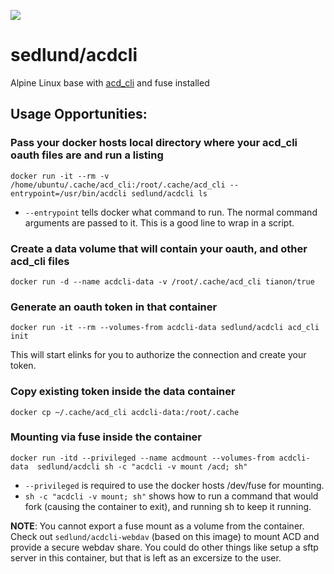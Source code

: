 [![](https://badge.imagelayers.io/sedlund/acdcli:latest.svg)](https://imagelayers.io/?images=sedlund/acdcli:latest 'Get your own badge on imagelayers.io')

# sedlund/acdcli

Alpine Linux base with [acd_cli](https://github.com/yadayada/acd_cli) and fuse installed

## Usage Opportunities:

### Pass your docker hosts local directory where your acd_cli oauth files are and run a listing

    docker run -it --rm -v /home/ubuntu/.cache/acd_cli:/root/.cache/acd_cli --entrypoint=/usr/bin/acdcli sedlund/acdcli ls

* `--entrypoint` tells docker what command to run.  The normal command arguments are passed to it.  This is a good line to wrap in a script.

### Create a data volume that will contain your oauth, and other acd_cli files

    docker run -d --name acdcli-data -v /root/.cache/acd_cli tianon/true

### Generate an oauth token in that container

    docker run -it --rm --volumes-from acdcli-data sedlund/acdcli acd_cli init

This will start elinks for you to authorize the connection and create your token.

### Copy existing token inside the data container
    docker cp ~/.cache/acd_cli acdcli-data:/root/.cache

### Mounting via fuse inside the container

    docker run -itd --privileged --name acdmount --volumes-from acdcli-data  sedlund/acdcli sh -c "acdcli -v mount /acd; sh"

* `--privileged` is required to use the docker hosts /dev/fuse for mounting.
* `sh -c "acdcli -v mount; sh"` shows how to run a command that would fork (causing the container to exit), and running sh to keep it running.

**NOTE**: You cannot export a fuse mount as a volume from the container.  Check out `sedlund/acdcli-webdav` (based on this image) to mount ACD and provide a secure webdav share.  You could do other things like setup a sftp server in this container, but that is left as an excersize to the user.

